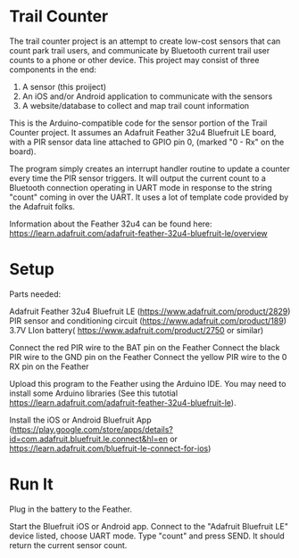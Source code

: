 Trail Counter
=============

The trail counter project is an attempt to create low-cost sensors that can count park trail users, and communicate by Bluetooth current trail user counts to a phone or other device. This project may consist of three components in the end:

1. A sensor (this proiject)
2. An iOS and/or Android application to communicate with the sensors
3. A website/database to collect and map trail count information

This is the Arduino-compatible code for the sensor portion of the Trail Counter project. It assumes an Adafruit Feather 32u4 Bluefruit LE board, with a PIR sensor data line attached to GPIO pin 0, (marked "0 - Rx" on the board).

The program simply creates an interrupt handler routine to update a counter every time the PIR sensor triggers. It will output the current count to a Bluetooth connection operating in UART mode in response to the string "count" coming in over the UART. It uses a lot of template code provided by the Adafruit folks.

Information about the Feather 32u4 can be found here: https://learn.adafruit.com/adafruit-feather-32u4-bluefruit-le/overview

Setup
=====

Parts needed:

Adafruit Feather 32u4 Bluefruit LE (https://www.adafruit.com/product/2829)
PIR sensor and conditioning circuit (https://www.adafruit.com/product/189)
3.7V LIon battery( https://www.adafruit.com/product/2750 or similar)

Connect the red PIR wire to the BAT pin on the Feather
Connect the black PIR wire to the GND pin on the Feather
Connect the yellow PIR wire to the 0 RX pin on the Feather

Upload this program to the Feather using the Arduino IDE. You may need to install some Arduino libraries (See this tutotial https://learn.adafruit.com/adafruit-feather-32u4-bluefruit-le).

Install the iOS or Android Bluefruit App (https://play.google.com/store/apps/details?id=com.adafruit.bluefruit.le.connect&hl=en or https://learn.adafruit.com/bluefruit-le-connect-for-ios)

Run It
======

Plug in the battery to the Feather.

Start the Bluefruit iOS or Android app. Connect to the "Adafruit Bluefruit LE" device listed, choose UART mode.
Type "count" and press SEND. It should return the current sensor count.
